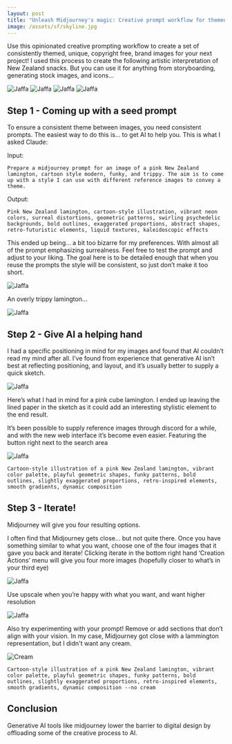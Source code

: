 ```yaml
---
layout: post
title: "Unleash Midjourney's magic: Creative prompt workflow for themed image generation"
image: /assets/sf/skyline.jpg
---
```


Use this opinionated creative prompting workflow to create a set of consistently themed, unique, copyright free, brand images for your next project! I used this process to create the following artistic interpretation of New Zealand snacks. But you can use it for anything from storyboarding, generating stock images, and icons...

![Jaffa](/assets/midjourney/pavlova.png)
![Jaffa](/assets/midjourney/lamington.png)
![Jaffa](/assets/midjourney/jaffa.png)
![Jaffa](/assets/midjourney/marmite.png)

## Step 1 - Coming up with a seed prompt

To ensure a consistent theme between images, you need consistent prompts. The easiest way to do this is… to get AI to help you. This is what I asked Claude:

Input:

    Prepare a midjourney prompt for an image of a pink New Zealand lamington, cartoon style modern, funky, and trippy. The aim is to come up with a style I can use with different reference images to convey a theme.

Output:

    Pink New Zealand lamington, cartoon-style illustration, vibrant neon colors, surreal distortions, geometric patterns, swirling psychedelic backgrounds, bold outlines, exaggerated proportions, abstract shapes, retro-futuristic elements, liquid textures, kaleidoscopic effects

This ended up being… a bit too bizarre for my preferences. With almost all of the prompt emphasizing surrealness. Feel free to test the prompt and adjust to your liking. The goal here is to be detailed enough that when you reuse the prompts the style will be consistent, so just don’t make it too short.

![Jaffa](/assets/midjourney/trippy.png)

An overly trippy lamington…

![Jaffa](/assets/midjourney/real-lammington.png)

## Step 2 - Give AI a helping hand

I had a specific positioning in mind for my images and found that AI couldn’t read my mind after all. I’ve found from experience that generative AI isn’t best at reflecting positioning, and layout, and it’s usually better to supply a quick sketch.

![Jaffa](/assets/midjourney/sketch-cube.jpg)

Here’s what I had in mind for a pink cube lamington. I ended up leaving the lined paper in the sketch as it could add an interesting stylistic element to the end result.

It’s been possible to supply reference images through discord for a while, and with the new web interface it’s become even easier. Featuring the button right next to the search area

![Jaffa](/assets/midjourney/add-image.jpg)

    Cartoon-style illustration of a pink New Zealand lamington, vibrant color palette, playful geometric shapes, funky patterns, bold outlines, slightly exaggerated proportions, retro-inspired elements, smooth gradients, dynamic composition

## Step 3 - Iterate!

Midjourney will give you four resulting options.

I often find that Midjourney gets close… but not quite there. Once you have something similar to what you want, choose one of the four images that it gave you back and iterate! Clicking iterate in the bottom right hand ‘Creation Actions’ menu will give you four more images (hopefully closer to what’s in your third eye)

![Jaffa](/assets/midjourney/vary.jpg)

Use upscale when you’re happy with what you want, and want higher resolution

![Jaffa](/assets/midjourney/upscale.jpg)

Also try experimenting with your prompt! Remove or add sections that don’t align with your vision. In my case, Midjourney got close with a lammington representation, but I didn't want any cream.

![Cream](/assets/midjourney/cream.png)

    Cartoon-style illustration of a pink New Zealand lamington, vibrant color palette, playful geometric shapes, funky patterns, bold outlines, slightly exaggerated proportions, retro-inspired elements, smooth gradients, dynamic composition --no cream

## Conclusion

Generative AI tools like midjourney lower the barrier to digital design by offloading some of the creative process to AI.
